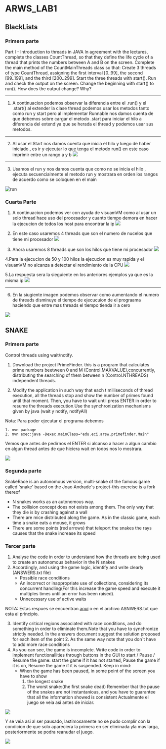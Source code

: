 # ARWS_LAB1

## BlackLists
### Primera parte
Part I - Introduction to threads in JAVA
In agreement with the lectures, complete the classes CountThread, so that they define the life cycle of a thread that prints the numbers between A and B on the screen.
Complete the main method of the CountMainThreads class so that: 
Create 3 threads of type CountThread, assigning the first interval [0..99], the second [99..199], and the third [200..299]. 
Start the three threads with start(). Run and check the output on the screen. 
Change the beginning with start() to run(). How does the output change? Why?

_______________________

1. A continuacion podemos observar la diferencia entre el .run() y el .start()
  al extender la clase thread podemos usar los metodos tanto como run y start 
  pero al implementar Runnable nos damos cuenta de que debemos sobre cargar el metodo .start
  para iniciar el hilo a diferencia del extend ya que se herada el thread y podemos 
  usar sus metodos.
  
*****************************

2. Al usar el Start nos damos cuenta que inicia el hilo y luego de haber iniciado , es ir y ejecutar lo que tenga el metodo run() en este caso imprimir entre un rango a y b
  ![](imagenes/start.jpg)
_______________________

3. Usamos el run y nos damos cuenta que como no se inicia el hilo , ejecuta secuencialmente el metodo run y mostrara en orden los rangos de acuerdo como se coloquen en el main

  ![run](imagenes/run.jpg)
  
### Cuarta Parte
1. A continuacion podemos ver con ayuda de visuamVM como al usar un solo thread hace uso del procesador y cuanto tiempo demora en hacer la ejecucion de todos los host para encontrar la ip
![](imagenes/1Thread.jpg)

2. En este caso usaremos 4 threads que son el numero de nucelos que tiene mi procesador 
![](imagenes/4Threads.jpg)

3. Ahora usaremos 8 threads que son los hilos que tiene mi procesador 
![](imagenes/8Threads.jpg)

4.Para la ejecucion de 50 y 100 hilos la ejecucion es muy rapida y el visuamVM no alcanza a detectar el rendimiento de la CPU
![](imagenes/50Threads.jpg)

5.La respuesta sera la sieguiente en los anteriores ejemplos ya que es la misma ip
![](imagenes/respuesta.jpg)
___________________________

6. En la siugiente imagen podemos observar como aumentando el numero de threads disminuye el tiempo de ejecucuion de el prograama haciendo que entre mas threads el tiempo tienda ir a cero

![](imagenes/grafica.jpg)



## SNAKE
### Primera parte

Control threads using wait/notify.

1. Download the project PrimeFinder. this is a program that calculates prime numbers beetween 0 and M (Control.MAXVALUE),concurrently, distributing the searching of them between n (Control.NTHREADS) independent threads.

2. Modify the application in such way that each t milliseconds of thread execution, all the threads stop and show the number of primes found until that moment. Then, you have to wait until press ENTER in order to resume the threads execution.Use the synchronization mechanisms given by java (wait y notify, notifyAll)  

Nota: Para poder ejecutar el programa debemos

    1. mvn package
    2. mvn exec:java -Dexec.mainClass="edu.eci.arsw.primefinder.Main"

Vemos que antes de pedirnos el ENTER si alcanso a hacer a algun cambio en algun thread antes de que hiciera wait en todos nos lo mostrara.

![](imagenes/Primos.PNG)

### Segunda parte

SnakeRace is an autonomous version, multi-snake of the famous game called 'snake' based on the Joao Andrade´s project-this exercise is a fork thereof

+ N snakes works as an autonomous way.
+ The collision concept does not exists among them. The only way that they die is by crashing against a wall
+ There are mice distributed along the game. As in the classic game, each time a snake eats  a mouse, it grows
+ There are some points (red arrows) that teleport the snakes the rays causes that the snake increase its speed

### Tercer parte

1. Analyse the code in order to understand how the threads are being used to create an autonomous behavior in the N snakes
2. Accordingly, and using the game logic, identify and write clearly (ANSWERS.txt file)
      + Possible race conditions
      + An incorrect or inappropriate use of collections, considering its concurrent handling(For this increase the game speed and execute it multiples times until an error has         been raised).
      + Unnecessary use of active waits
      
NOTA: Estas respues se encuentran [aquí](https://github.com/JuanManuelHerreraMoya/ARWS_LAB1/blob/master/ANSWERS) o en el archivo ASNWERS.txt que esta al principio.

3. Identify critical regions associated with race conditions, and do something in order to eliminate them.Note that you have to synchronize strictly needed. In the answers document suggest the solution proposed for each item of the point 2. As the same way note that you don´t have to add more race conditions
4. As you can see, the game is incomplete. Write code in order to implement functionallities through buttons in the GUI to start / Pause / Resume the game: start the game if it has not started, Pause the game if it is on, Resume the game if it is suspended. Keep in mind:
    + When the game has been paused, in some point of the screen you have to show 
        1. the longest snake
        2. The worst snake:(the first snake  dead)
Remember that the pause of the snakes are not instantanious, and you have to guarantee that all the information showed is consistent
Actualmente el juego se veia asi antes de iniciar.

![](imagenes/SNKIni.PNG)

Y se veia asi al ser pausado, lastimosamente no se pudo complir con la condicion de que solo apareciera la primera en ser eliminada yla mas larga, posteriormente
se podra reanudar el juego.

![](imagenes/SNKPausa.PNG)

